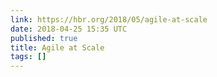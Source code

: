 ```yaml
---
link: https://hbr.org/2018/05/agile-at-scale
date: 2018-04-25 15:35 UTC
published: true
title: Agile at Scale
tags: []
---
```



